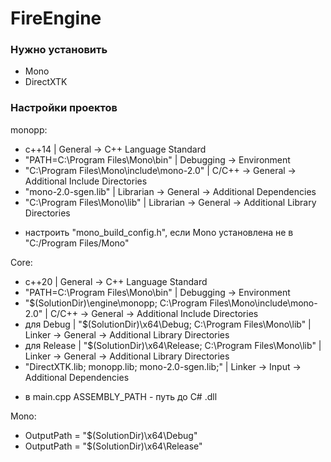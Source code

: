 # FireEngine
### Нужно установить
- Mono
- DirectXTK

### Настройки проектов

monopp:
- с++14 | General -> C++ Language Standard
- "PATH=C:\Program Files\Mono\bin" | Debugging -> Environment
- "C:\Program Files\Mono\include\mono-2.0" | C/C++ -> General -> Additional Include Directories
- "mono-2.0-sgen.lib" | Librarian -> General -> Additional Dependencies
- "C:\Program Files\Mono\lib" | Librarian -> General -> Additional Library Directories
* настроить "mono_build_config.h", если Mono установлена не в "C:/Program Files/Mono"

Core:
- с++20 | General -> C++ Language Standard
- "PATH=C:\Program Files\Mono\bin" | Debugging -> Environment
- "$(SolutionDir)\engine\monopp; C:\Program Files\Mono\include\mono-2.0" | C/C++ -> General -> Additional Include Directories
- для Debug | "$(SolutionDir)\x64\Debug; C:\Program Files\Mono\lib" | Linker -> General -> Additional Library Directories
- для Release | "$(SolutionDir)\x64\Release; C:\Program Files\Mono\lib" | Linker -> General -> Additional Library Directories
- "DirectXTK.lib; monopp.lib; mono-2.0-sgen.lib;" | Linker -> Input -> Additional Dependencies
* в main.cpp ASSEMBLY_PATH - путь до C# .dll

Mono:
- OutputPath = "$(SolutionDir)\x64\Debug\"
- OutputPath = "$(SolutionDir)\x64\Release\"
